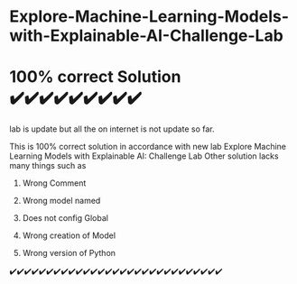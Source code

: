 # Explore-Machine-Learning-Models-with-Explainable-AI-Challenge-Lab


# 100% correct Solution ✔️✔️✔️✔️✔️✔️✔️✔️✔️


lab is update but all the on internet is not update so far. 

This is 100% correct solution in accordance with new lab Explore Machine Learning Models with Explainable AI: Challenge Lab 
Other solution lacks many things such as 

1. Wrong Comment 

2. Wrong model named

3. Does not config Global 

4. Wrong creation of Model

5. Wrong version of Python

✔️✔️✔️✔️✔️✔️✔️✔️✔️✔️✔️✔️✔️✔️✔️✔️✔️✔️✔️✔️✔️✔️✔️✔️✔️✔️✔️✔️✔️
